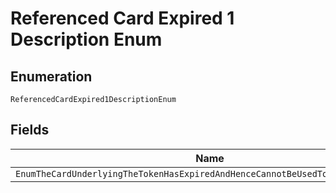 
# Referenced Card Expired 1 Description Enum

## Enumeration

`ReferencedCardExpired1DescriptionEnum`

## Fields

| Name |
|  --- |
| `EnumTheCardUnderlyingTheTokenHasExpiredAndHenceCannotBeUsedToProcessAPayment` |

